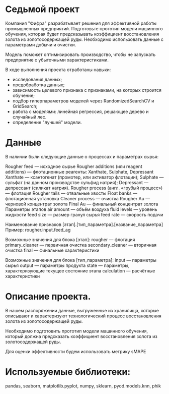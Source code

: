 # Седьмой проект 

Компания "Фифра" разрабатывает решения для эффективной работы промышленных предприятий.
Подготовьте прототип модели машинного обучения, которая будет предсказывать коэффициент восстановления золота из золотосодержащей руды. Необходимо использовать данные с параметрами добычи и очистки.

Модель поможет оптимизировать производство, чтобы не запускать предприятие с убыточными характеристиками.

В ходе выполнения проекта отработаны навыки:
- исследования данных;
- предобработка данных;
- зависимость целевого признака с признаками, на которых строится обучение;
- подбор гиперпараметров моделей через RandomizedSearchCV и GridSearch;
- работа с моделями: линейная регрессия, решающее дерево и случайный лес.
- определение "лучшей" модели.


# Данные
В наличии были следующие данные о процессах и параметрах сырья:

Rougher feed — исходное сырье
Rougher additions (или reagent additions) — флотационные реагенты: Xanthate, Sulphate, Depressant
Xanthate — ксантогенат (промотер, или активатор флотации);
Sulphate — сульфат (на данном производстве сульфид натрия);
Depressant — депрессант (силикат натрия).
Rougher process (англ. «грубый процесс») — флотация
Rougher tails — отвальные хвосты
Float banks — флотационная установка
Cleaner process — очистка
Rougher Au — черновой концентрат золота
Final Au — финальный концентрат золота
Параметры этапов
air amount — объём воздуха
fluid levels — уровень жидкости
feed size — размер гранул сырья
feed rate — скорость подачи


Наименование признаков
[этап].[тип_параметра].[название_параметра]
Пример: rougher.input.feed_ag

Возможные значения для блока [этап]:
rougher — флотация
primary_cleaner — первичная очистка
secondary_cleaner — вторичная очистка
final — финальные характеристики

Возможные значения для блока [тип_параметра]:
input — параметры сырья
output — параметры продукта
state — параметры, характеризующие текущее состояние этапа
calculation — расчётные характеристики


# Описание проекта.

В нашем распоряжении данные, выгруженные из хранилища, которые описывают и характеризуют технологический процесс восстановления золота из золотосодержащей руды.

Необходимо подготовить прототип модели машинного обучения, который должна предсказать коэффициент восстановления золота из золотосодержащей руды.

Для оценки эффективности будем использовать метрику sMAPE


# Используемые библиотеки:

pandas, seaborn, matplotlib.pyplot, numpy, sklearn, pyod.models.knn, phik